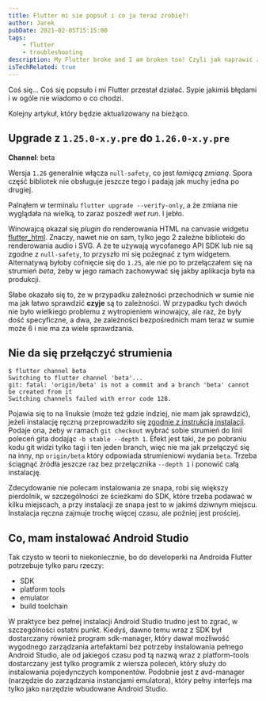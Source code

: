 ```yaml
---
title: Flutter mi sie popsuł i co ja teraz zrobię?!
author: Jarek
pubDate: 2021-02-05T15:15:00
tags:
    - flutter
    - troubleshooting
description: My Flutter broke and I am broken too! Czyli jak naprawić zepsute środowisko programistyczne i uruchomieniowe Fluttera.
isTechRelated: true
---
```


Coś się... Coś się popsuło i mi Flutter przestał działać. Sypie jakimiś błędami i w ogóle nie wiadomo o co chodzi.

Kolejny artykuł, który będzie aktualizowany na bieżąco.

## Upgrade z `1.25.0-x.y.pre` do `1.26.0-x.y.pre`

**Channel**: beta

Wersja `1.26` generalnie włącza `null-safety`, co jest _łamiącą zmianą_. Spora część bibliotek nie obsługuje jeszcze tego i padają jak muchy jedna po drugiej.

Palnąłem w terminalu `flutter upgrade --verify-only`, a że zmiana nie wyglądała na wielką, to zaraz poszedł _wet run_. I jebło.

Winowajcą okazał się _plugin_ do renderowania HTML na canvasie widgetu [flutter_html](https://pub.dev/packages/flutter_html). Znaczy, nawet nie on sam, tylko jego 2 zależne biblioteki do renderowania audio i SVG. A że te używają wycofanego API SDK lub nie są zgodne z `null-safety`, to przyszło mi się pożegnać z tym widgetem. Alternatywą byłoby cofnięcie się do `1.25`, ale nie po to przełączałem się na strumień _beta_, żeby w jego ramach zachowywać się jakby aplikacja była na produkcji.

Słabe okazało się to, że w przypadku zależności przechodnich w sumie nie ma jak łatwo sprawdzić **czyje** są to zależności. W przypadku tych dwóch nie było wielkiego problemu z wytropieniem winowajcy, ale raz, że były dość specyficzne, a dwa, że zależności bezpośrednich mam teraz w sumie może 6 i nie ma za wiele sprawdzania.

## Nie da się przełączyć strumienia

```shellsession
$ flutter channel beta
Switching to flutter channel 'beta'...
git: fatal: 'origin/beta' is not a commit and a branch 'beta' cannot be created from it
Switching channels failed with error code 128.
```

Pojawia się to na linuksie (może też gdzie indziej, nie mam jak sprawdzić), jeżeli instalację ręczną przeprowadziło się [zgodnie z instrukcją instalacji](https://flutter.dev/docs/get-started/install/linux#install-flutter-manually). Podaje ona, żeby w ramach `git checkout` wybrać sobie strumień do linii poleceń gita dodając `-b stable --depth 1`. Efekt jest taki, że po pobraniu kodu git widzi tylko tagi i ten jeden branch, więc nie ma jak przełączyć się na inny, np `origin/beta` który odpowiada strumieniowi wydania `beta`. Trzeba ściągnąć źródła jeszcze raz bez przełącznika `--depth 1` i ponowić całą instalację.

Zdecydowanie nie polecam instalowania ze snapa, robi się większy pierdolnik, w szczególności ze ścieżkami do SDK, które trzeba podawać w kilku miejscach, a przy instalacji ze snapa jest to w jakimś dziwnym miejscu. Instalacja ręczna zajmuje trochę więcej czasu, ale poźniej jest prościej.

## Co, mam instalować Android Studio

Tak czysto w teorii to niekoniecznie, bo do developerki na Androida Flutter potrzebuje tylko paru rzeczy:

-   SDK
-   platform tools
-   emulator
-   build toolchain

W praktyce bez pełnej instalacji Android Studio trudno jest to zgrać, w szczególności ostatni punkt. Kiedyś, dawno temu wraz z SDK był dostarczany również program sdk-manager, który dawał możliwość wygodnego zarządzania artefaktami bez potrzeby instalowania pełnego Android Studio, ale od jakiegoś czasu pod tą nazwą wraz z platform-tools dostarczany jest tylko programik z wiersza poleceń, który służy do instalowania pojedynczych komponentów. Podobnie jest z avd-manager (narzędzie do zarządzania instancjami emulatora), który pełny interfejs ma tylko jako narzędzie wbudowane Android Studio.
